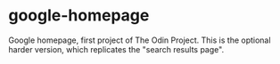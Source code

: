 # google-homepage
Google homepage, first project of The Odin Project. This is the optional harder version, which replicates the "search results page".
